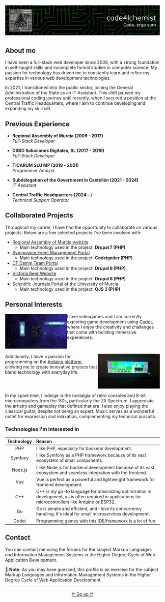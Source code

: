 # ![code4lchemist - Code, ergo sum](./header.png)

## About me

I have been a full-stack web developer since 2009, with a strong foundation in self-taught skills and incomplete formal studies in computer science. My passion for technology has driven me to constantly learn and refine my expertise in various web development technologies.

In 2021, I transitioned into the public sector, joining the General Administration of the State as an IT Assistant. This shift paused my professional coding journey until recently, when I secured a position at the Central Traffic Headquarters, where I aim to continue developing and expanding my skill set.

## Previous Experience

- **Regional Assembly of Murcia (2009 - 2017)**  
*Full-Stack Developer*
- **DIGIO Soluciones Digitales, SL (2017 - 2019)**  
*Full-Stack Developer*

- **TICARUM SLU MP (2019 - 2021)**  
*Programmer Analyst*

- **Subdelegation of the Government in Castellón (2021 - 2024)**  
*IT Assistant*

- **Central Traffic Headquarters (2024 - )**  
*Technical Support Operator*

## Collaborated Projects

Throughout my career, I have had the opportunity to collaborate on various projects. Below are a few selected projects I've been involved with:

- [Regional Assembly of Murcia website](https://www.asambleamurcia.es)
    - Main technology used in the project: **Drupal 7 (PHP)**
- [Symposium Event Management Portal](https://symposium.events)
    - Main technology used in the project: **Codeigniter (PHP)**
- [CF Damm Team Portal](https://www.cfdamm.cat/es)
    - Main technology used in the project: **Drupal 8 (PHP)**
- [Victoria Beer Website](https://www.cervezavictoria.es/es)
    - Main technology used in the project: **Drupal 8 (PHP)**
- [Scientific Journals Portal of the University of Murcia](https://revistas.um.es)
    - Main technology used in the project: **OJS 3 (PHP)**

## Personal Interests



<p><a href="https://github.com/code4lchemist/code4lchemist/raw/refs/heads/main/elit2.mp4"><img align="left" src="./elit2.png" width="40%"></a>
I love videogames and I am currently exploring game development using <a href="https://godotengine.org/">Godot</a>, where I enjoy the creativity and challenges that come with building immersive experiences.</p>

<br style="clear: both;">

<p><a href="https://github.com/code4lchemist/code4lchemist/raw/refs/heads/main/mm.mp4"><img align="right" src="./mm.png" width="40%"></a>
Additionally, I have a passion for programming on the <a href="https://www.arduino.cc/">Arduino platform</a>, allowing me to create innovative projects that blend technology with everyday life.</p>

<br style="clear: both;">

In my spare time, I indulge in the nostalgia of retro consoles and 8-bit microcomputers from the '80s, particularly the ZX Spectrum. I appreciate the artistry and gameplay that defined that era. I also enjoy playing the classical guitar, despite not being an expert. Music serves as a wonderful outlet for expression and relaxation, complementing my technical pursuits.

### Technologies I'm Interested In

| Technology | Reason                                         |
| :--------: | :--------------------------------------------- |
| PHP        | I like PHP, especially for backend development. |
| Symfony    | I like Symfony as a PHP framework because of its vast ecosystem of small components. |
| Node.js    | I like Node.js for backend development because of its vast ecosystem and seamless integration with the frontend. |
| Vue        | Vue is perfect as a powerful and lightweight framework for frontend development. |
| C++        | C++ is my go-to language for maximizing optimization in development, as is often required in applications for microcontrollers like Arduino or ESP32. |
| Go         | Go is simple and efficient, and I love its concurrency handling. It's ideal for small microservices development. |
| Godot      | Programming games with this IDE/framework is a lot of fun. |

## Contact

You can contact me using the forums for the subject Markup Languages and Information Management Systems in the Higher Degree Cycle of Web Application Development.

:memo: **Note:** As you may have guessed, this profile is an exercise for the subject Markup Languages and Information Management Systems in the Higher Degree Cycle of Web Application Development.

---

<center>

[⇈ Go up ⇈](#) 

</center>

